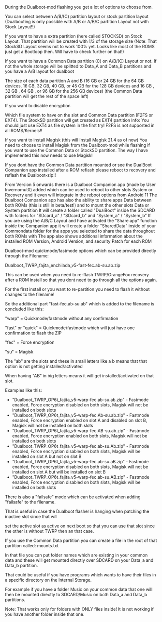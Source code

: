 
During the Dualboot-mod flashing you get a lot of options to choose from. 

You can select between A/B/(C) partition layout or stock partition layout (Dualbooting is only possible with A/B or A/B/C partition Layout not with Stock Layout!!)

If you want to have a extra partition (here called STOCKSD) on Stock Layout. That partition will be created with 1/3 of the storage size
(Note: That StockSD Layout seems not to work 100% yet. Looks like most of the ROMS just get a Bootloop then. Will have to check further on that!)

If you want to have a Common Data partition (C) on A/B/(C) Layout or not. If not the whole storage will be splitted to Data_A and Data_B partitions and you have a A/B layout for dualboot

The size of each data partition A and B (16 GB or 24 GB for the 64 GB devices, 16 GB, 32 GB, 40 GB, or 45 GB for the 128 GB devices and  16 GB , 32 GB , 64 GB , or 96 GB for the 256 GB devices) 
(the Common Data partition will get the rest of the space left)

If you want to disable encryption

Which file system to have on the slot and Common Data partition (F2FS or EXT4). The StockSD partition will get created as EXT4 partition
Info: You should just use EXT4 as file system in the first try! F2FS is not supported in all ROMS/Kernels!!

If you want to install Magisk (this will Install Magisk 21.4 as of now)
You need to choose to install Magisk from the Dualboot-mod while flashing if you want to use the Common Data or StockSD partition. The way I have implemented this now needs to use Magisk!

If you dont have the Common Data partition mounted or see the DualBoot Companion app installed after a ROM reflash please reboot to recovery and reflash the Dualboot-zip!!

From Version 5 onwards there is a Dualboot Companion app (made by User Invernomut0) added which can be used to reboot to other slots System or Recovery and it even will integrate in the reboot options from Android 11
The Dualboot Companion app has also the ability to share apps Data between both ROMs (this is still in beta/test!) and to mount the other slots Data or System partition
It will create a folder called "DualBoot" inside the SDCARD with folders for "SDcard_a" / "SDcard_b" and "System_a" / "System_b"
If you are using the A/B/C Layout and have activated the "Share app" function inside the Companion app it will create a folder "SharedData" inside of your Commondata folder for the apps you selected to share the data throughout both ROMs with
The app also shows additional information about the installed ROM Version, Android Version, and security Patch for each ROM

Dualboot-mod quickmode/fastmode options which can be provided directly through the Filename:

Dualboot_TWRP_fajita_enchilada_v5-fast-fec.ab-su.ab.zip


This can be used when you need to re-flash TWRP/OrangeFox recovery after a ROM install so that you dont need to go through all the options again.

For the first install or you want to re-partition you need to flash it without changes to the filename!


So the additional part "fast-fec.ab-su.ab" which is added to the filename is concluded like this:


"warp" = Quickmode/fastmode without any confirmation

"fast" or "quick" = Quickmode/fastmode which will just have one confirmation to flash the ZIP

"fec" = Force encryption

"su" = Magisk


The "ab" are the slots and these in small letters like a b means that that option is not getting installed/activated

When having "AB" in big letters means it will get installed/activated on that slot.

Examples like this:
- "Dualboot_TWRP_OP6t_fajita_v5-warp-fec.ab-su.ab.zip" - Fastmode enabled, Force encryption disabled on both slots, Magisk will not be installed on both slots
- "Dualboot_TWRP_OP6t_fajita_v5-warp-fec.Ab-su.ab.zip" - Fastmode enabled, Force encryption enabled on slot A and disabled on slot B, Magisk will not be installed on both slots
- "Dualboot_TWRP_OP6t_fajita_v5-warp-fec.AB-su.ab.zip" - Fastmode enabled, Force encryption enabled on both slots, Magisk will not be installed on both slots
- "Dualboot_TWRP_OP6t_fajita_v5-warp-fec.ab-su.Ab.zip" - Fastmode enabled, Force encryption disabled on both slots, Magisk will be installed on slot A but not on slot B
- "Dualboot_TWRP_OP6t_fajita_v5-warp-fec.ab-su.aB.zip" - Fastmode enabled, Force encryption disabled on both slots, Magisk will not be installed on slot A but will be installed on slot B
- "Dualboot_TWRP_OP6t_fajita_v5-warp-fec.ab-su.AB.zip" - Fastmode enabled, Force encryption disabled on both slots, Magisk will be installed on both slots



There is also a "failsafe" mode which can be activated when adding "failsafe" to the filename.

That is useful in case the Dualboot flasher is hanging when patching the inactive slot since that will

set the active slot as active on next boot so that you can use that slot since the other is without TWRP then an that case.


If you use the Common Data partition you can create a file in the root of that partition called: mounts.txt

In that file you can put folder names which are existing in your common data and these will get mounted directly over SDCARD on your Data_a and Data_b partition.

That could be useful if you have programs which wants to have their files in a specific directory on the Internal Storage.

For example if you have a folder Music on your common data that one will then be mounted directly to SDCARD/Music on both Data_a and Data_b partitions.

Note: That works only for folders with ONLY files inside! It is not working if you have another folder inside that one.